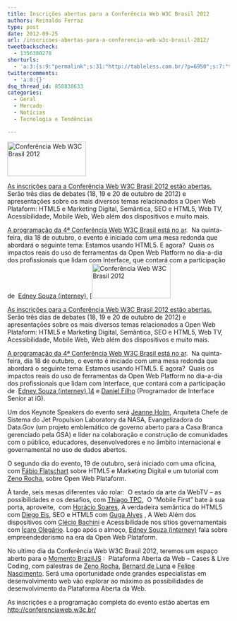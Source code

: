 ```yaml
---
title: Inscrições abertas para a Conferência Web W3C Brasil 2012
authors: Reinaldo Ferraz
type: post
date: 2012-09-25
url: /inscricoes-abertas-para-a-conferencia-web-w3c-brasil-2012/
tweetbackscheck:
  - 1356380278
shorturls:
  - 'a:3:{s:9:"permalink";s:31:"http://tableless.com.br/?p=6950";s:7:"tinyurl";s:26:"http://tinyurl.com/94rsrzk";s:4:"isgd";s:19:"http://is.gd/4rEJB4";}'
twittercomments:
  - 'a:0:{}'
dsq_thread_id: 858838633
categories:
  - Geral
  - Mercado
  - Notícias
  - Tecnologia e Tendências

---
```

[<img alt="Conferência Web W3C Brasil 2012" src="http://conferenciaweb.w3c.br/uploads/2012/08/logo.png" width="178" height="78" />][1]

[As inscrições para a Conferência Web W3C Brasil 2012 estão abertas.][1] Serão três dias de debates (18, 19 e 20 de outubro de 2012) e apresentações sobre os mais diversos temas relacionados a Open Web Plataform: HTML5 e Marketing Digital, Semântica, SEO e HTML5, Web TV, Acessibilidade, Mobile Web, Web além dos dispositivos e muito mais.

[A programação da 4ª Conferência Web W3C Brasil está no ar][2].  Na quinta-feira, dia 18 de outubro, o evento é iniciado com uma mesa redonda que abordará o seguinte tema: Estamos usando HTML5. E agora?  Quais os impactos reais do uso de ferramentas da Open Web Platform no dia-a-dia dos profissionais que lidam com Interface, que contará com a participação de  [Edney Souza (interney)][3], [[<img alt="Conferência Web W3C Brasil 2012" src="http://conferenciaweb.w3c.br/uploads/2012/08/logo.png" width="178" height="78" />][1]

[As inscrições para a Conferência Web W3C Brasil 2012 estão abertas.][1] Serão três dias de debates (18, 19 e 20 de outubro de 2012) e apresentações sobre os mais diversos temas relacionados a Open Web Plataform: HTML5 e Marketing Digital, Semântica, SEO e HTML5, Web TV, Acessibilidade, Mobile Web, Web além dos dispositivos e muito mais.

[A programação da 4ª Conferência Web W3C Brasil está no ar][2].  Na quinta-feira, dia 18 de outubro, o evento é iniciado com uma mesa redonda que abordará o seguinte tema: Estamos usando HTML5. E agora?  Quais os impactos reais do uso de ferramentas da Open Web Platform no dia-a-dia dos profissionais que lidam com Interface, que contará com a participação de  [Edney Souza (interney)][3],][4] e <a title="Daniel Filho" href="http://www.linkedin.com/in/danielfilho" target="_blank">Daniel Filho</a> (Programador de Interface Senior at iG).

Um dos Keynote Speakers do evento será [Jeanne Holm][5], Arquiteta Chefe de Sistema do Jet Propulsion Laboratory da NASA, Evangelizadora do Data.Gov (um projeto emblemático de governo aberto para a Casa Branca gerenciado pela GSA) e líder na colaboração e construção de comunidades com o público, educadores, desenvolvedores e no âmbito internacional e governamental no uso de dados abertos.

O segundo dia do evento, 19 de outubro, será iniciado com uma oficina, com [Fábio Flatschart][6] sobre HTML5 e Marketing Digital e um tutorial com [Zeno Rocha][7], sobre Open Web Plataform.

À tarde, seis mesas diferentes vão rolar:  O estado da arte da WebTV – as possibilidades e os desafios, com [Thiago TPC][8],  O “Mobile First” bate à sua porta, aproveite,  com [Horácio Soares][9], A verdadeira semântica do HTML5 com [Diego Eis][10], SEO e HTML5 com [Guga Alves][11] , A Web Além dos dispositivos com [Clécio Bachini][12] e Acessibilidade nos sítios governamentais com [Ícaro Olegário][13]. Logo após o almoço, [Edney Souza (interney)][3] fala sobre empreendedorismo na era da Open Web Plataform.

No ultimo dia da Conferência Web W3C Brasil 2012, teremos um espaço aberto para o [Momento BrazilJS][14] :  Plataforma Aberta da Web – Cases & Live Coding, com palestras de [Zeno Rocha][7], [Bernard de Luna][15] e [Felipe Nascimento][16]. Será uma oportunidade onde grandes especialistas em desenvolvimento web vão explorar ao máximo as possibilidades de desenvolvimento da Plataforma Aberta da Web.

As inscrições e a programação completa do evento estão abertas em <http://conferenciaweb.w3c.br/>

 [1]: http://conferenciaweb.w3c.br/inscricoes/
 [2]: http://conferenciaweb.w3c.br/programacao/
 [3]: http://meadiciona.com/interney "Interney"
 [4]: http://conferenciaweb.w3c.br/programacao/ "koji"
 [5]: https://twitter.com/JeanneHolm
 [6]: https://twitter.com/fabioflat
 [7]: https://twitter.com/zenorocha
 [8]: https://twitter.com/thiagotpc
 [9]: https://twitter.com/horaciosoares
 [10]: https://twitter.com/diegoeis
 [11]: https://twitter.com/GugaAlves
 [12]: https://twitter.com/cbachini
 [13]: https://twitter.com/icarosantos
 [14]: http://conferenciaweb.w3c.br/programacao/#openweb
 [15]: https://twitter.com/bernarddeluna
 [16]: https://twitter.com/felipenmoura